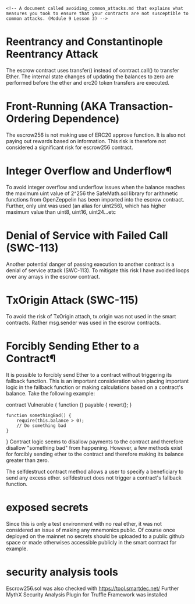  	<!-- A document called avoiding_common_attacks.md that explains what measures you took to ensure that your contracts are not susceptible to common attacks. (Module 9 Lesson 3) -->
# Reentrancy and Constantinople Reentrancy Attack

The escrow contract uses transfer() instead of contract.call() to transfer Ether. The internal state changes of updating the balances to zero are performed before the ether and erc20 token transfers are executed.


# Front-Running (AKA Transaction-Ordering Dependence)
The escrow256 is not making use of ERC20 approve function. It is also not paying out rewards based on information. This risk is therefore not considered a significant risk for escrow256 contract.


# Integer Overflow and Underflow¶
To avoid integer overflow and underflow issues when the balance reaches the maximum uint value of 2^256 the SafeMath.sol library for arithmetic functions from OpenZeppelin has been imported into the escrow contract. Further, only uint  was used (an alias for uint256), which has higher maximum value than uint8, uint16, uint24...etc



# Denial of Service with Failed Call (SWC-113)
Another potential danger of passing execution to another contract is a denial of service attack (SWC-113). To mitigate this risk I have avoided loops over any arrays in the escrow contract.



# TxOrigin Attack (SWC-115)
To avoid the risk of TxOrigin attach, tx.origin was not used in the smart contracts. Rather msg.sender was used in the escrow contracts.


# Forcibly Sending Ether to a Contract¶
It is possible to forcibly send Ether to a contract without triggering its fallback function. This is an important consideration when placing important logic in the fallback function or making calculations based on a contract's balance. Take the following example:

contract Vulnerable {
    function () payable {
        revert();
    }

    function somethingBad() {
        require(this.balance > 0);
        // Do something bad
    }
}
Contract logic seems to disallow payments to the contract and therefore disallow "something bad" from happening. However, a few methods exist for forcibly sending ether to the contract and therefore making its balance greater than zero.

The selfdestruct contract method allows a user to specify a beneficiary to send any excess ether. selfdestruct does not trigger a contract's fallback function.

#  exposed secrets

Since this is only a test environment with no real ether, it was not considered an issue of making any mnemonics public. Of course once deployed on the mainnet no secrets should be uploaded to a public github space or made otherwises accessible publicly in the smart contract for example.

# security analysis tools
Escrow256.sol was also checked with https://tool.smartdec.net/
Further MythX Security Analysis Plugin for Truffle Framework was installed
